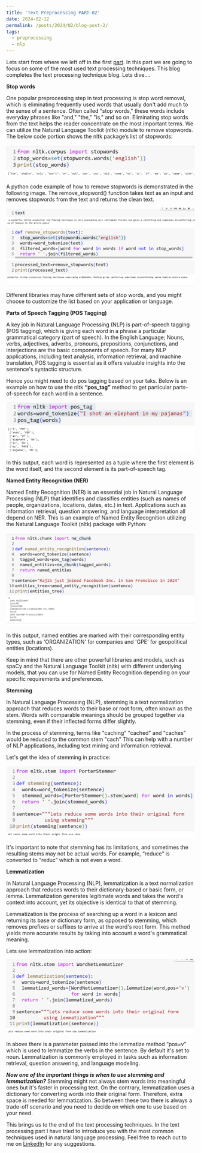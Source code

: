 ```yaml
---
title: 'Text Preprocessing PART-02'
date: 2024-02-12
permalink: /posts/2024/02/blog-post-2/
tags:
  - preprocessing
  - nlp
---
```


Lets start from where we left off in the first [part](https://kazi-kr.github.io/posts/2024/02/blog-post-1/). In this part we are going to focus on some of the most used text processing techniques. This blog completes the text processing technique blog. Lets dive.... 

**Stop words**

One popular preprocessing step in text processing is stop word removal, which is eliminating frequently used words that usually don't add much to the sense of a sentence. Often called "stop words," these words include everyday phrases like "and," "the," "is," and so on. Eliminating stop words from the text helps the reader concentrate on the most important terms. We can utilize the Natural Language Toolkit (nltk) module to remove stopwords. The below code portion shows the nltk package’s list of stopwords:

![image](/images/stopwords1.png)

A python code example of how to remove stopwords is demonstrated in the following image. The remove_stopword() function takes text as an input and removes stopwords from the text and returns the clean text. 

![image](/images/stopwords2.png)

Different libraries may have different sets of stop words, and you might choose to customize the list based on your application or language.

**Parts of Speech Tagging (POS Tagging)**

A key job in Natural Language Processing (NLP) is part-of-speech tagging (POS tagging), which is giving each word in a phrase a particular grammatical category (part of speech). In the English Language; Nouns, verbs, adjectives, adverbs, pronouns, prepositions, conjunctions, and interjections are the basic components of speech. For many NLP applications, including text analysis, information retrieval, and machine translation, POS tagging is essential as it offers valuable insights into the sentence's syntactic structure.

Hence you might need to do pos tagging based on your taks. Below is an example on how to use the nltk **“pos_tag”** method to get particular parts-of-speech for each word in a sentence. 

![image](/images/postag.png)

In this output, each word is represented as a tuple where the first element is the word itself, and the second element is its part-of-speech tag.

**Named Entity Recognition (NER)**

Named Entity Recognition (NER) is an essential job in Natural Language Processing (NLP) that identifies and classifies entities (such as names of people, organizations, locations, dates, etc.) in text. Applications such as information retrieval, question answering, and language interpretation all depend on NER. This is an example of Named Entity Recognition utilizing the Natural Language Toolkit (nltk) package with Python:

![image](/images/ner.png)

In this output, named entities are marked with their corresponding entity types, such as 'ORGANIZATION' for companies and 'GPE' for geopolitical entities (locations).

Keep in mind that there are other powerful libraries and models, such as spaCy and the Natural Language Toolkit (nltk) with different underlying models, that you can use for Named Entity Recognition depending on your specific requirements and preferences.

**Stemming**

In Natural Language Processing (NLP), stemming is a text normalization approach that reduces words to their base or root form, often known as the stem. Words with comparable meanings should be grouped together via stemming, even if their inflected forms differ slightly.

In the process of stemming, terms like "caching" "cached" and "caches" would be reduced to the common stem "cach" This can help with a number of NLP applications, including text mining and information retrieval.

Let's get the idea of stemming in practice: 

![image](/images/stem.png)

It's important to note that stemming has its limitations, and sometimes the resulting stems may not be actual words. For example, “reduce” is converted to “reduc” which is not even a word. 

**Lemmatization**

In Natural Language Processing (NLP), lemmatization is a text normalization approach that reduces words to their dictionary-based or basic form, or lemma. Lemmatization generates legitimate words and takes the word's context into account, yet its objective is identical to that of stemming.

Lemmatization is the process of searching up a word in a lexicon and returning its base or dictionary form, as opposed to stemming, which removes prefixes or suffixes to arrive at the word's root form. This method yields more accurate results by taking into account a word's grammatical meaning.

Lets see lemmatization into action: 

![image](/images/lemma.png)


In above there is a parameter passed into the lemmatize method “pos=v” which is used to lemmatize the verbs in the sentence. By default it's set to noun. Lemmatization is commonly employed in tasks such as information retrieval, question answering, and language modeling.

***Now one of the important things is when to use stemming and lemmatization?*** Stemming might not always stem words into meaningful ones but it's faster in processing text. On the contrary, lemmatization uses a dictionary for converting words into their original form. Therefore, extra space is needed for lemmatization. So between these two there is always a trade-off scenario and you need to decide on which one to use based on your need. 


This brings us to the end of the text processing techniques. In the text processing part I have tried to introduce you with the most common techniques used in natural language processing. Feel free to reach out to me on [LinkedIn](https://www.linkedin.com/in/kkr56/) for any suggestions. 



